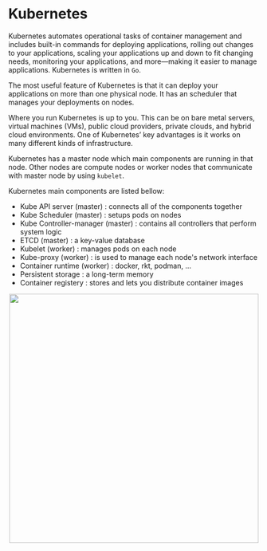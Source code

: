 # Kubernetes

Kubernetes automates operational tasks of container management and includes built-in commands for deploying applications, rolling out changes to your applications, scaling your applications up and down to fit changing needs,
monitoring your applications, and more—making it easier to manage applications. Kubernetes is written in ```Go```.

The most useful feature of Kubernetes is that it can deploy your applications on more than one physical node. It has an scheduler that manages your deployments on nodes.

Where you run Kubernetes is up to you. This can be on bare metal servers, virtual machines (VMs), public cloud providers, private clouds, and hybrid cloud environments. One of Kubernetes’ key advantages is it works on many different kinds of infrastructure.

Kubernetes has a master node which main components are running in that node. Other nodes are compute nodes or worker nodes that communicate with master node by using ```kubelet```.

Kubernetes main components are listed bellow:

- Kube API server (master) : connects all of the components together
- Kube Scheduler (master) : setups pods on nodes
- Kube Controller-manager (master) : contains all controllers that perform system logic
- ETCD (master) : a key-value database
- Kubelet (worker) : manages pods on each node
- Kube-proxy (worker) : is used to manage each node's network interface
- Container runtime (worker) : docker, rkt, podman, ...
- Persistent storage : a long-term memory
- Container registery : stores and lets you distribute container images

<div align="center">
    <img src="https://www.redhat.com/rhdc/managed-files/kubernetes_diagram-v3-770x717_0_0_v2_0.svg" width="500" />
</div>
